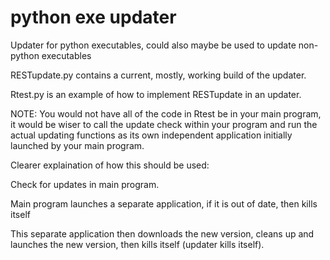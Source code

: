 # python exe updater
 Updater for python executables, could also maybe be used to update non-python executables


 RESTupdate.py contains a current, mostly, working build of the updater.
 
 Rtest.py is an example of how to implement RESTupdate in an updater.
 
 NOTE: You would not have all of the code in Rtest be in your main program, it would be wiser to call the update check within your program
 and run the actual updating functions as its own independent application initially launched by your main program.

Clearer explaination of how this should be used:
 
 Check for updates in main program.
 
 Main program launches a separate application, if it is out of date, then kills itself
 
 This separate application then downloads the new version, cleans up and launches the new version, then kills itself (updater kills itself).
